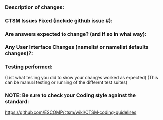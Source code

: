 ### Description of changes:

### CTSM Issues Fixed (include github issue #):

### Are answers expected to change? (and if so in what way):

### Any User Interface Changes (namelist or namelist defaults changes)?:

### Testing performed:
(List what testing you did to show your changes worked as expected)
(This can be manual testing or running of the different test suites)

### NOTE: Be sure to check your Coding style against the standard:
https://github.com/ESCOMP/ctsm/wiki/CTSM-coding-guidelines
